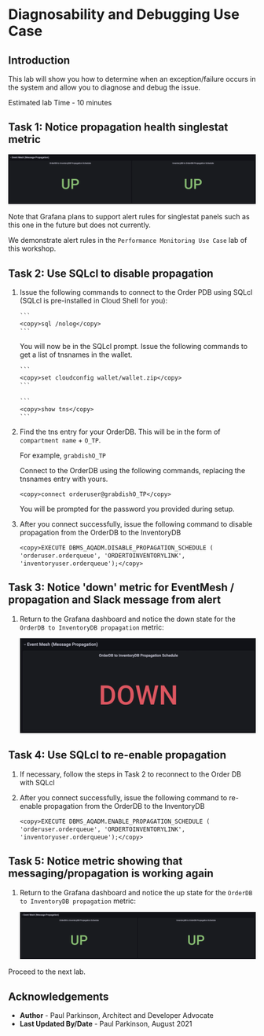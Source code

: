 # Diagnosability and Debugging Use Case

## Introduction

This lab will show you how to determine when an exception/failure occurs in the system and allow you to diagnose and debug the issue.

Estimated lab Time - 10 minutes

  
## Task 1: Notice propagation health singlestat metric

  ![](images/propagationup.png " ")
     
  Note that Grafana plans to support alert rules for singlestat panels such as this one in the future but does not currently.
     
  We demonstrate alert rules in the `Performance Monitoring Use Case` lab of this workshop.

## Task 2: Use SQLcl to disable propagation

1. Issue the following commands to connect to the Order PDB using SQLcl (SQLcl is pre-installed in Cloud Shell for you):

       ```
       <copy>sql /nolog</copy>
       ```

      You will now be in the SQLcl prompt. Issue the following commands to get a list of tnsnames in the wallet.
       
       ```
       <copy>set cloudconfig wallet/wallet.zip</copy>
       ```

       ```
       <copy>show tns</copy>
       ```
       
2.   Find the tns entry for your OrderDB. This will be in the form of `compartment name` + `O_TP`. 
      
      For example, `grabdishO_TP`
       
      Connect to the OrderDB using the following commands, replacing the tnsnames entry with yours.

       ```
       <copy>connect orderuser@grabdishO_TP</copy>
       ```
     You will be prompted for the password you provided during setup.
     
3.    After you connect successfully, issue the following command to disable propagation from the OrderDB to the InventoryDB

       ```
       <copy>EXECUTE DBMS_AQADM.DISABLE_PROPAGATION_SCHEDULE ( 'orderuser.orderqueue', 'ORDERTOINVENTORYLINK', 'inventoryuser.orderqueue');</copy>
       ```

## Task 3: Notice 'down' metric for EventMesh / propagation and Slack message from alert

1. Return to the Grafana dashboard and notice the down state for the `OrderDB to InventoryDB propagation` metric:

     ![](images/propagationdown.png " ")


## Task 4: Use SQLcl to re-enable propagation


1.  If necessary, follow the steps in Task 2 to reconnect to the Order DB with SQLcl
     
2.    After you connect successfully, issue the following command to re-enable propagation from the OrderDB to the InventoryDB

       ```
       <copy>EXECUTE DBMS_AQADM.ENABLE_PROPAGATION_SCHEDULE ( 'orderuser.orderqueue', 'ORDERTOINVENTORYLINK', 'inventoryuser.orderqueue');</copy>
       ```


## Task 5: Notice metric showing that messaging/propagation is working again

1. Return to the Grafana dashboard and notice the up state for the `OrderDB to InventoryDB propagation` metric:

     ![](images/propagationup.png " ")

   
Proceed to the next lab.

## Acknowledgements
* **Author** - Paul Parkinson, Architect and Developer Advocate
* **Last Updated By/Date** - Paul Parkinson, August 2021
